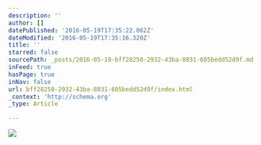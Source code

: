 ```yaml
---
description: ''
author: []
datePublished: '2016-05-19T17:35:22.062Z'
dateModified: '2016-05-19T17:35:16.320Z'
title: ''
starred: false
sourcePath: _posts/2016-05-19-bff28250-2932-43ba-8031-605bedd52d9f.md
inFeed: true
hasPage: true
inNav: false
url: bff28250-2932-43ba-8031-605bedd52d9f/index.html
_context: 'http://schema.org'
_type: Article

---
```

![](https://the-grid-user-content.s3-us-west-2.amazonaws.com/5877c57b-499e-4d97-8754-4ed3e7b62efc.jpg)